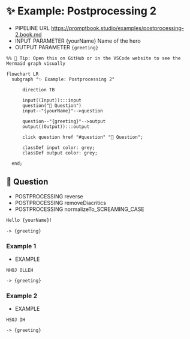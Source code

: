 # ✨ Example: Postprocessing 2

-   PIPELINE URL https://promptbook.studio/examples/postprocessing-2.book.md
-   INPUT  PARAMETER {yourName} Name of the hero
-   OUTPUT PARAMETER `{greeting}`

<!--Graph-->
<!-- ⚠️ WARNING: This code has been generated so that any manual changes will be overwritten -->

```mermaid
%% 🔮 Tip: Open this on GitHub or in the VSCode website to see the Mermaid graph visually

flowchart LR
  subgraph "✨ Example: Postprocessing 2"

      direction TB

      input((Input)):::input
      question("💬 Question")
      input--"{yourName}"-->question

      question--"{greeting}"-->output
      output((Output)):::output

      click question href "#question" "💬 Question";

      classDef input color: grey;
      classDef output color: grey;

  end;
```

<!--/Graph-->

## 💬 Question

-   POSTPROCESSING reverse
-   POSTPROCESSING removeDiacritics
-   POSTPROCESSING normalizeTo_SCREAMING_CASE

```markdown
Hello {yourName}!
```

`-> {greeting}`

### Example 1

-   EXAMPLE

```text
NHOJ OLLEH
```

`-> {greeting}`

### Example 2

-   EXAMPLE

```text
HSOJ IH
```

`-> {greeting}`

